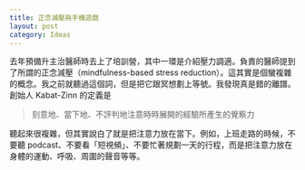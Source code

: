 ```yaml
---
title: 正念減壓與手機遊戲
layout: post
category: Ideas
---
```

去年預備升主治醫師時去上了培訓營，其中一環是介紹壓力調適。負責的醫師提到了所謂的正念減壓（mindfulness-based stress reduction）。這其實是個蠻複雜的概念。我之前就聽過這個詞，但是把它跟冥想劃上等號。我發現真是錯的離譜。創始人 Kabat-Zinn 的定義是

> 刻意地、當下地、不評判地注意時時展開的經驗所產生的覺察力

聽起來很複雜，但其實說白了就是把注意力放在當下。例如，上班走路的時候，不要聽 podcast、不要看「短視頻」、不要忙著規劃一天的行程，而是把注意力放在身體的運動、呼吸、周圍的聲音等等。